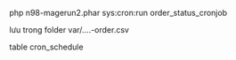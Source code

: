 php n98-magerun2.phar sys:cron:run order_status_cronjob


lưu trong folder var/....-order.csv

table cron_schedule
